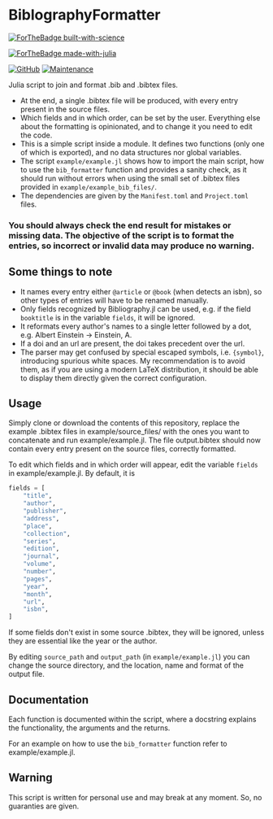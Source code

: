 # BiblographyFormatter

[![ForTheBadge built-with-science](http://ForTheBadge.com/images/badges/built-with-science.svg)](https://GitHub.com/Ezequiel92/) 

[![ForTheBadge made-with-julia](https://forthebadge.com/images/badges/made-with-julia.svg)](https://julialang.org)

[![GitHub](https://img.shields.io/github/license/Ezequiel92/BiblographyFormatter?style=flat-square)](https://github.com/Ezequiel92/BiblographyFormatter/blob/main/LICENSE) [![Maintenance](https://img.shields.io/maintenance/yes/2021?style=flat-square)](mailto:lozano.ez@gmail.com)

Julia script to join and format .bib and .bibtex files.

- At the end, a single .bibtex file will be produced, with every entry present in the source files. 
- Which fields and in which order, can be set by the user. Everything else about the formatting is opinionated, and to change it you need to edit the code.
- This is a simple script inside a module. It defines two functions (only one of which is exported), and no data structures nor global variables.
- The script `example/example.jl` shows how to import the main script, how to use the `bib_formatter` function and provides a sanity check, as it should run without errors when using the small set of .bibtex files provided in `example/example_bib_files/`.
- The dependencies are given by the `Manifest.toml` and `Project.toml` files.

### You should always check the end result for mistakes or missing data. The objective of the script is to format the entries, so incorrect or invalid data may produce no warning.

## Some things to note

- It names every entry either `@article` or `@book` (when detects an isbn), so other types of entries will have to be renamed manually.
- Only fields recognized by Bibliography.jl can be used, e.g. if the field `booktitle` is in the variable `fields`, it will be ignored.
- It reformats every author's names to a single letter followed by a dot, e.g. Albert Einstein -> Einstein, A.
- If a doi and an url are present, the doi takes precedent over the url.
- The parser may get confused by special escaped symbols, i.e. `{symbol}`, introducing spurious white spaces. My recommendation is to avoid them, as if you are using a modern LaTeX distribution, it should be able to display them directly given the correct configuration.

## Usage

Simply clone or download the contents of this repository, replace the example .bibtex files in example/source_files/ with the ones you want to concatenate and run example/example.jl. The file output.bibtex should now contain every entry present on the source files, correctly formatted.

To edit which fields and in which order will appear, edit the variable `fields` in example/example.jl. By default, it is

```julia
fields = [
    "title",
    "author",
    "publisher",
    "address",
    "place",
    "collection",
    "series",
    "edition",
    "journal",
    "volume",
    "number",
    "pages",
    "year",
    "month",
    "url",
    "isbn",
]
```

If some fields don't exist in some source .bibtex, they will be ignored, unless they are essential like the year or the author.

By editing `source_path` and `output_path` (in `example/example.jl`) you can change the source directory, and the location, name and format of the output file.

## Documentation

Each function is documented within the script, where a docstring explains the functionality, the arguments and the returns.

For an example on how to use the `bib_formatter` function refer to example/example.jl.

## Warning

This script is written for personal use and may break at any moment. So, no guaranties are given.
